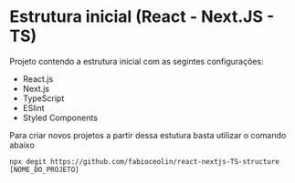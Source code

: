 # Estrutura inicial (React - Next.JS - TS)

Projeto contendo a estrutura inicial com as segintes configurações:

* React.js
* Next.js
* TypeScript
* ESlint
* Styled Components

Para criar novos projetos a partir dessa estutura basta utilizar o comando abaixo

`
npx degit https://github.com/fabioceolin/react-nextjs-TS-structure [NOME_DO_PROJETO]
`
